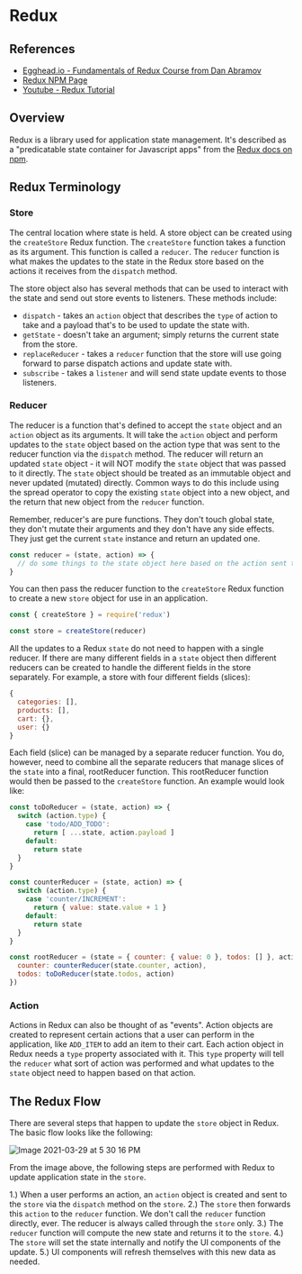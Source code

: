 # Redux

## References

- [Egghead.io - Fundamentals of Redux Course from Dan Abramov](https://egghead.io/lessons/react-redux-the-single-immutable-state-tree)
- [Redux NPM Page](https://www.npmjs.com/package/redux)
- [Youtube - Redux Tutorial](https://www.youtube.com/watch?v=poQXNp9ItL4)

## Overview

Redux is a library used for application state management.  It's described as a "predicatable state container for Javascript apps" from the [Redux docs on npm](https://www.npmjs.com/package/redux).

## Redux Terminology

### Store

The central location where state is held.  A store object can be created using the `createStore` Redux function.  The `createStore` function takes a function as its argument.  This function is called a `reducer`.  The `reducer` function is what makes the updates to the state in the Redux store based on the actions it receives from the `dispatch` method.

The store object also has several methods that can be used to interact with the state and send out store events to listeners.  These methods include:

- `dispatch` - takes an `action` object that describes the `type` of action to take and a payload that's to be used to update the state with.
- `getState` - doesn't take an argument; simply returns the current state from the store.
- `replaceReducer` - takes a `reducer` function that the store will use going forward to parse dispatch actions and update state with.
- `subscribe` - takes a `listener` and will send state update events to those listeners.

### Reducer

The reducer is a function that's defined to accept the `state` object and an `action` object as its arguments.  It will take the `action` object and perform updates to the `state` object based on the action type that was sent to the reducer function via the `dispatch` method.  The reducer will return an updated `state` object - it will NOT modify the `state` object that was passed to it directly.  The `state` object should be treated as an immutable object and never updated (mutated) directly.  Common ways to do this include using the spread operator to copy the existing `state` object into a new object, and the return that new object from the `reducer` function.

Remember, reducer's are pure functions.  They don't touch global state, they don't mutate their arguments and they don't have any side effects.  They just get the current `state` instance and return an updated one.

```javascript
const reducer = (state, action) => {
  // do some things to the state object here based on the action sent to the reducer
}
```

You can then pass the reducer function to the `createStore` Redux function to create a new `store` object for use in an application.

```javascript
const { createStore } = require('redux')

const store = createStore(reducer)
```

All the updates to a Redux `state` do not need to happen with a single reducer.  If there are many different fields in a `state` object then different reducers can be created to handle the different fields in the store separately.  For example, a store with four different fields (slices):

```javascript
{
  categories: [],
  products: [],
  cart: {},
  user: {}
}
```

Each field (slice) can be managed by a separate reducer function.  You do, however, need to combine all the separate reducers that manage slices of the `state` into a final, rootReducer function.  This rootReducer function would then be passed to the `createStore` function.  An example would look like:

```javascript
const toDoReducer = (state, action) => {
  switch (action.type) {
    case 'todo/ADD_TODO':
      return [ ...state, action.payload ]
    default:
      return state
  }
}

const counterReducer = (state, action) => {
  switch (action.type) {
    case 'counter/INCREMENT':
      return { value: state.value + 1 }
    default:
      return state
  }
}

const rootReducer = (state = { counter: { value: 0 }, todos: [] }, action) => ({
  counter: counterReducer(state.counter, action),
  todos: toDoReducer(state.todos, action)
})
```

### Action

Actions in Redux can also be thought of as "events".  Action objects are created to represent certain actions that a user can perform in the application, like `ADD_ITEM` to add an item to their cart.  Each action object in Redux needs a `type` property associated with it.  This `type` property will tell the `reducer` what sort of action was performed and what updates to the `state` object need to happen based on that action.

## The Redux Flow

There are several steps that happen to update the `store` object in Redux.  The basic flow looks like the following:

![Image 2021-03-29 at 5 30 16 PM](https://user-images.githubusercontent.com/4661524/112902690-7d8f7a00-90b4-11eb-9e5b-a3c8c1b17c23.jpg)

From the image above, the following steps are performed with Redux to update application state in the `store`.

1.) When a user performs an action, an `action` object is created and sent to the `store` via the `dispatch` method on the `store`.
2.) The `store` then forwards this `action` to the `reducer` function.  We don't call the `reducer` function directly, ever.  The reducer is always called through the `store` only.
3.) The `reducer` function will compute the new state and returns it to the `store`.
4.) The `store` will set the state internally and notify the UI components of the update.
5.) UI components will refresh themselves with this new data as needed.
